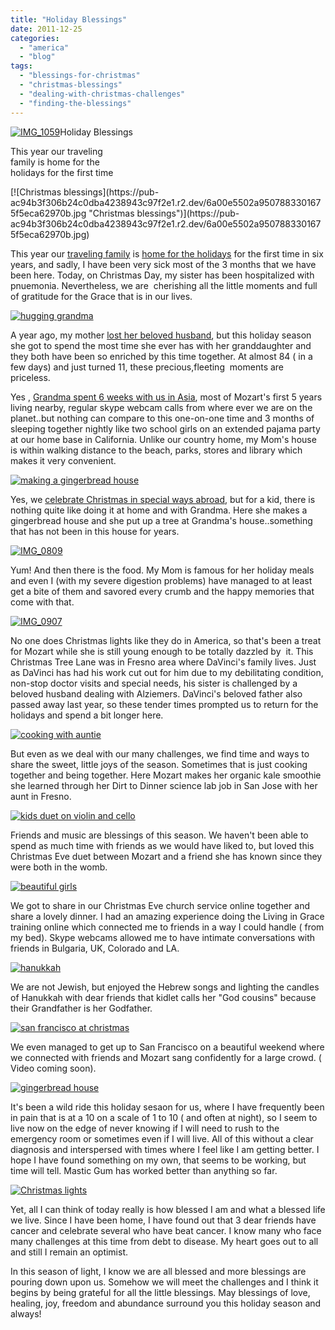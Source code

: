 ```yaml
---
title: "Holiday Blessings"
date: 2011-12-25
categories: 
  - "america"
  - "blog"
tags: 
  - "blessings-for-christmas"
  - "christmas-blessings"
  - "dealing-with-christmas-challenges"
  - "finding-the-blessings"
---
```


[![IMG_1059](https://pub-ac94b3f306b24c0dba4238943c97f2e1.r2.dev/6a00e5502a95078833015438e93c0d970c.jpg "IMG_1059")](https://pub-ac94b3f306b24c0dba4238943c97f2e1.r2.dev/6a00e5502a95078833015438e93c0d970c.jpg)Holiday Blessings

This year our traveling  
family is home for the  
holidays for the first time

<!--more--> [![Christmas blessings](https://pub-ac94b3f306b24c0dba4238943c97f2e1.r2.dev/6a00e5502a9507883301675f5eca62970b.jpg "Christmas blessings")](https://pub-ac94b3f306b24c0dba4238943c97f2e1.r2.dev/6a00e5502a9507883301675f5eca62970b.jpg)  
  
  
This year our [traveling family](http://soultravelers3new.local/2009/04/how-to-travel-the-world-as-a-digital-nomad-family.html "traveling family") is [home for the holidays](http://soultravelers3new.local/2011/11/home-for-the-holidays.html "home for the holidays") for the first time in six years, and sadly, I have been very sick most of the 3 months that we have been here. Today, on Christmas Day, my sister has been hospitalized with pnuemonia. Nevertheless, we are  cherishing all the little moments and full of gratitude for the Grace that is in our lives.  
  
[![hugging grandma](https://pub-ac94b3f306b24c0dba4238943c97f2e1.r2.dev/6a00e5502a95078833015438e940d2970c.jpg "hugging grandma")](https://pub-ac94b3f306b24c0dba4238943c97f2e1.r2.dev/6a00e5502a95078833015438e940d2970c.jpg)  
  
  
A year ago, my mother [lost her beloved husband](http://soultravelers3new.local/2010/12/mourning-while-traveling-tribute-to-al-grief-and-travel-deathdying-at-a-distance.html "lost her beloved husband"), but this holiday season she got to spend the most time she ever has with her granddaughter and they both have been so enriched by this time together. At almost 84 ( in a few days) and just turned 11, these precious,fleeting  moments are priceless.  
  
Yes , [Grandma spent 6 weeks with us in Asia](http://soultravelers3new.local/2011/01/traveling-with-grandma-3-generation-travel.html "traveling with grandma"), most of Mozart's first 5 years living nearby, regular skype webcam calls from where ever we are on the planet..but nothing can compare to this one-on-one time and 3 months of sleeping together nightly like two school girls on an extended pajama party at our home base in California. Unlike our country home, my Mom's house is within walking distance to the beach, parks, stores and library which makes it very convenient.  
  
[![making a gingerbread house](https://pub-ac94b3f306b24c0dba4238943c97f2e1.r2.dev/6a00e5502a950788330162fe6a8a2d970d.jpg "making a gingerbread house")](https://pub-ac94b3f306b24c0dba4238943c97f2e1.r2.dev/6a00e5502a950788330162fe6a8a2d970d.jpg)  
  
  
Yes, we [celebrate Christmas in special ways abroad](http://soultravelers3new.local/2009/12/how-to-enjoy-family-travel-abroad-at-christmas-digital-nomad-4hww-extended-travel-holidays.html "celebrate christmas in special ways abroad"), but for a kid, there is nothing quite like doing it at home and with Grandma. Here she makes a gingerbread house and she put up a tree at Grandma's house..something that has not been in this house for years.  
  
[![IMG_0809](https://pub-ac94b3f306b24c0dba4238943c97f2e1.r2.dev/6a00e5502a950788330162fe6a8bfe970d.jpg "IMG_0809")](https://pub-ac94b3f306b24c0dba4238943c97f2e1.r2.dev/6a00e5502a950788330162fe6a8bfe970d.jpg)  
  
Yum! And then there is the food. My Mom is famous for her holiday meals and even I (with my severe digestion problems) have managed to at least get a bite of them and savored every crumb and the happy memories that come with that.  
  
[![IMG_0907](https://pub-ac94b3f306b24c0dba4238943c97f2e1.r2.dev/6a00e5502a95078833015438e947f2970c.jpg "IMG_0907")](https://pub-ac94b3f306b24c0dba4238943c97f2e1.r2.dev/6a00e5502a95078833015438e947f2970c.jpg)  
  
No one does Christmas lights like they do in America, so that's been a treat for Mozart while she is still young enough to be totally dazzled by  it. This Christmas Tree Lane was in Fresno area where DaVinci's family lives. Just as DaVinci has had his work cut out for him due to my debilitating condition, non-stop doctor visits and special needs, his sister is challenged by a beloved husband dealing with Alziemers. DaVinci's beloved father also passed away last year, so these tender times prompted us to return for the holidays and spend a bit longer here.  
  
[![cooking with auntie](https://pub-ac94b3f306b24c0dba4238943c97f2e1.r2.dev/6a00e5502a9507883301675f5ed74c970b.jpg "cooking with auntie")](https://pub-ac94b3f306b24c0dba4238943c97f2e1.r2.dev/6a00e5502a9507883301675f5ed74c970b.jpg)  
  
  
But even as we deal with our many challenges, we find time and ways to share the sweet, little joys of the season. Sometimes that is just cooking together and being together. Here Mozart makes her organic kale smoothie she learned through her Dirt to Dinner science lab job in San Jose with her aunt in Fresno.  
  
[![kids duet on violin and cello](https://pub-ac94b3f306b24c0dba4238943c97f2e1.r2.dev/6a00e5502a950788330162fe6ac54a970d.jpg "kids duet on violin and cello")](https://pub-ac94b3f306b24c0dba4238943c97f2e1.r2.dev/6a00e5502a950788330162fe6ac54a970d.jpg)  
  
Friends and music are blessings of this season. We haven't been able to spend as much time with friends as we would have liked to, but loved this Christmas Eve duet between Mozart and a friend she has known since they were both in the womb.  
  
[![beautiful girls](https://pub-ac94b3f306b24c0dba4238943c97f2e1.r2.dev/6a00e5502a9507883301675f5f2953970b.jpg "beautiful girls")](https://pub-ac94b3f306b24c0dba4238943c97f2e1.r2.dev/6a00e5502a9507883301675f5f2953970b.jpg)  
  
We got to share in our Christmas Eve church service online together and share a lovely dinner. I had an amazing experience doing the Living in Grace training online which connected me to friends in a way I could handle ( from my bed). Skype webcams allowed me to have intimate conversations with friends in Bulgaria, UK, Colorado and LA.  
  
[![hanukkah](https://pub-ac94b3f306b24c0dba4238943c97f2e1.r2.dev/6a00e5502a95078833015438e94a90970c.jpg "hanukkah")](https://pub-ac94b3f306b24c0dba4238943c97f2e1.r2.dev/6a00e5502a95078833015438e94a90970c.jpg)  
  
  
We are not Jewish, but enjoyed the Hebrew songs and lighting the candles of Hanukkah with dear friends that kidlet calls her "God cousins" because their Grandfather is her Godfather.  
  
[![san francisco at christmas](https://pub-ac94b3f306b24c0dba4238943c97f2e1.r2.dev/6a00e5502a9507883301675f5f5d89970b.jpg "san francisco at christmas")](https://pub-ac94b3f306b24c0dba4238943c97f2e1.r2.dev/6a00e5502a9507883301675f5f5d89970b.jpg)  
  
  
We even managed to get up to San Francisco on a beautiful weekend where we connected with friends and Mozart sang confidently for a large crowd. ( Video coming soon).  
  
[![gingerbread house](https://pub-ac94b3f306b24c0dba4238943c97f2e1.r2.dev/6a00e5502a950788330162fe6a95f7970d.jpg "gingerbread house")](https://pub-ac94b3f306b24c0dba4238943c97f2e1.r2.dev/6a00e5502a950788330162fe6a95f7970d.jpg)  
  
  
It's been a wild ride this holiday sesaon for us, where I have frequently been in pain that is at a 10 on a scale of 1 to 10 ( and often at night), so I seem to live now on the edge of never knowing if I will need to rush to the emergency room or sometimes even if I will live. All of this without a clear diagnosis and interspersed with times where I feel like I am getting better. I hope I have found something on my own, that seems to be working, but time will tell. Mastic Gum has worked better than anything so far.  
  
[![Christmas lights](https://pub-ac94b3f306b24c0dba4238943c97f2e1.r2.dev/6a00e5502a95078833015438e9d6fe970c.jpg "Christmas lights")](https://pub-ac94b3f306b24c0dba4238943c97f2e1.r2.dev/6a00e5502a95078833015438e9d6fe970c.jpg)  
  
  
Yet, all I can think of today really is how blessed I am and what a blessed life we live. Since I have been home, I have found out that 3 dear friends have cancer and celebrate several who have beat cancer. I know many who face many challenges at this time from debt to disease. My heart goes out to all and still I remain an optimist.  
  
In this season of light, I know we are all blessed and more blessings are pouring down upon us. Somehow we will meet the challenges and I think it begins by being grateful for all the little blessings. May blessings of love, healing, joy, freedom and abundance surround you this holiday season and always!
